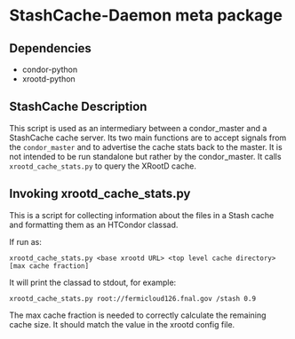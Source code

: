 # StashCache-Daemon meta package

## Dependencies

* condor-python
* xrootd-python

## StashCache Description

This script is used as an intermediary between a condor_master and a StashCache
cache server. Its two main functions are to accept signals from the
`condor_master` and to advertise the cache stats back to the master. It is not
intended to be run standalone but rather by the condor_master. It calls
`xrootd_cache_stats.py` to query the XRootD cache.

## Invoking xrootd_cache_stats.py
This is a script for collecting information about the files in a Stash cache and formatting them as an HTCondor classad.

If run as:

`xrootd_cache_stats.py <base xrootd URL> <top level cache directory> [max cache fraction]`

It will print the classad to stdout, for example:

`xrootd_cache_stats.py root://fermicloud126.fnal.gov /stash 0.9`

The max cache fraction is needed to correctly calculate the remaining cache size.
It should match the value in the xrootd config file.
